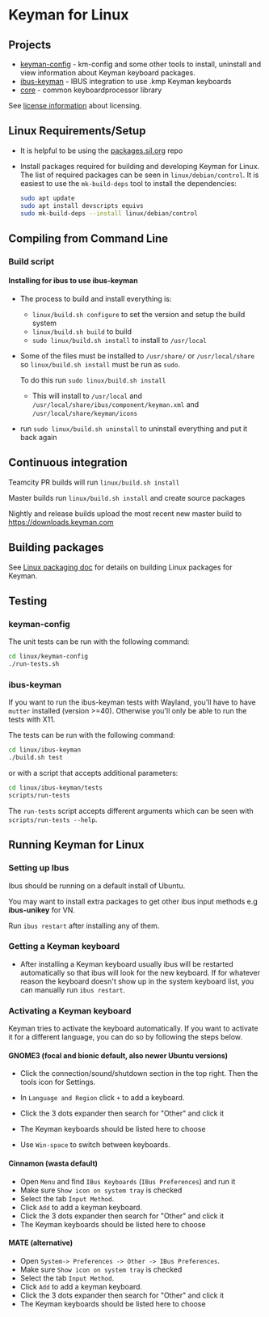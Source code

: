 # Keyman for Linux

## Projects

- [keyman-config](../../linux/keyman-config) - km-config and some other tools to install, uninstall
  and view information about Keyman keyboard packages.
- [ibus-keyman](../../linux/ibus-keyman) - IBUS integration to use .kmp Keyman keyboards
- [core](../../core) - common keyboardprocessor library

See [license information](../../linux/LICENSE.md) about licensing.

## Linux Requirements/Setup

- It is helpful to be using the [packages.sil.org](http://packages.sil.org) repo

- Install packages required for building and developing Keyman for Linux.
  The list of required packages can be seen in `linux/debian/control`.
  It is easiest to use the `mk-build-deps` tool to install the
  dependencies:

  ```bash
  sudo apt update
  sudo apt install devscripts equivs
  sudo mk-build-deps --install linux/debian/control
  ```

## Compiling from Command Line

### Build script

#### Installing for ibus to use ibus-keyman

- The process to build and install everything is:

  - `linux/build.sh configure` to set the version and setup the build system
  - `linux/build.sh build` to build
  - `sudo linux/build.sh install` to install to `/usr/local`

- Some of the files must be installed to `/usr/share/` or `/usr/local/share`
  so `linux/build.sh install` must be run as `sudo`.

  To do this run `sudo linux/build.sh install`

  - This will install to `/usr/local` and
    `/usr/local/share/ibus/component/keyman.xml` and `/usr/local/share/keyman/icons`

- run `sudo linux/build.sh uninstall` to uninstall everything and put it back again

## Continuous integration

Teamcity PR builds will run `linux/build.sh install`

Master builds run `linux/build.sh install` and create source packages

Nightly and release builds upload the most recent new master build to <https://downloads.keyman.com>

## Building packages

See [Linux packaging doc](packaging.md)
for details on building Linux packages for Keyman.

## Testing

### keyman-config

The unit tests can be run with the following command:

```bash
cd linux/keyman-config
./run-tests.sh
```

### ibus-keyman

If you want to run the ibus-keyman tests with Wayland, you'll have to
have `mutter` installed (version >=40). Otherwise you'll only be able
to run the tests with X11.

The tests can be run with the following command:

```bash
cd linux/ibus-keyman
./build.sh test
```

or with a script that accepts additional parameters:

```bash
cd linux/ibus-keyman/tests
scripts/run-tests
```

The `run-tests` script accepts different arguments which can be seen with
`scripts/run-tests --help`.

## Running Keyman for Linux

### Setting up Ibus

Ibus should be running on a default install of Ubuntu.

You may want to install extra packages to get other ibus input methods e.g
**ibus-unikey** for VN.

Run `ibus restart` after installing any of them.

### Getting a Keyman keyboard

- After installing a Keyman keyboard usually ibus will be restarted
  automatically so that ibus will look for the new keyboard. If for
  whatever reason the keyboard doesn't show up in the system
  keyboard list, you can manually run `ibus restart`.

### Activating a Keyman keyboard

Keyman tries to activate the keyboard automatically. If you want to activate
it for a different language, you can do so by following the steps below.

#### GNOME3 (focal and bionic default, also newer Ubuntu versions)

- Click the connection/sound/shutdown section in the top right. Then the tools
  icon for Settings.

- In `Language and Region` click `+` to add a keyboard.
- Click the 3 dots expander then search for "Other" and click it
- The Keyman keyboards should be listed here to choose

- Use `Win-space` to switch between keyboards.

#### Cinnamon (wasta default)

- Open `Menu` and find `IBus Keyboards` (`IBus Preferences`) and run it
- Make sure `Show icon on system tray` is checked
- Select the tab `Input Method`.
- Click `Add` to add a keyman keyboard.
- Click the 3 dots expander then search for "Other" and click it
- The Keyman keyboards should be listed here to choose

#### MATE (alternative)

- Open `System-> Preferences -> Other -> IBus Preferences`.
- Make sure `Show icon on system tray` is checked
- Select the tab `Input Method`.
- Click `Add` to add a keyman keyboard.
- Click the 3 dots expander then search for "Other" and click it
- The Keyman keyboards should be listed here to choose
